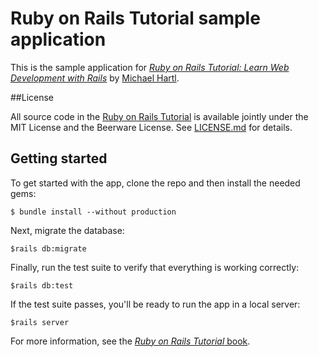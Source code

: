 # Ruby on Rails Tutorial sample application

This is the sample application for
[*Ruby on Rails Tutorial:
Learn Web Development with Rails*](http://www.railstutorial.org/)
by [Michael Hartl](http://www.michaelhartl.com/).

##License

All source code in the [Ruby on Rails Tutorial](http://railstutorial.org/) is available jointly under the MIT License and the Beerware License. See [LICENSE.md](LICENSE.md) for details.

## Getting started

To get started with the app, clone the repo and then install the needed gems:

```
$ bundle install --without production
```

Next, migrate the database:

```
$rails db:migrate
```

Finally, run the test suite to verify that everything is working correctly:

```
$rails db:test
```
If the test suite passes, you'll be ready to run the app in a local server:

```
$rails server
```

For more information, see the
[*Ruby on Rails Tutorial* book](http://www.railstutorial.org/book).
